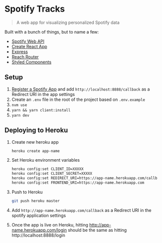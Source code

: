 # Spotify Tracks

> A web app for visualizing personalized Spotify data

Built with a bunch of things, but to name a few:

- [Spotify Web API](https://developer.spotify.com/documentation/web-api/)
- [Create React App](https://github.com/facebook/create-react-app)
- [Express](https://expressjs.com/)
- [Reach Router](https://reach.tech/router)
- [Styled Components](https://www.styled-components.com/)

## Setup

1. [Register a Spotify App](https://developer.spotify.com/dashboard/applications) and add `http://localhost:8888/callback` as a Redirect URI in the app settings
1. Create an `.env` file in the root of the project based on `.env.example`
1. `nvm use`
1. `yarn && yarn client:install`
1. `yarn dev`

## Deploying to Heroku

1. Create new heroku app

   ```bash
   heroku create app-name
   ```

2. Set Heroku environment variables

   ```bash
   heroku config:set CLIENT_ID=XXXXX
   heroku config:set CLIENT_SECRET=XXXXX
   heroku config:set REDIRECT_URI=https://app-name.herokuapp.com/callback
   heroku config:set FRONTEND_URI=https://app-name.herokuapp.com
   ```

3. Push to Heroku

   ```bash
   git push heroku master
   ```

4. Add `http://app-name.herokuapp.com/callback` as a Redirect URI in the spotify application settings

5. Once the app is live on Heroku, hitting http://app-name.herokuapp.com/login should be the same as hitting http://localhost:8888/login
